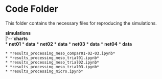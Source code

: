 # Code Folder 

This folder contains the necessary files for reproducing the simulations.

**simulations**  
|'--'**charts**  
	* **net01**
		* **data**
	* **net02**
		* **data**
	* **net03**
		* **data**
	* **net04**
		* **data**

	* *results_processing_meso_compar01-02-03.ipynb*
	* *results_processing_meso_trial01.ipynb*
	* *results_processing_meso_trial02.ipynb*
	* *results_processing_meso_trial03.ipynb*
	* *results_processing_micro.ipynb*

